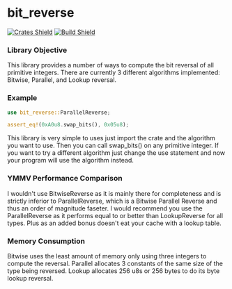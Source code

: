 # bit_reverse
[![Crates Shield](https://img.shields.io/crates/v/bit_reverse.svg "Crates.io")](https://crates.io/crates/bit_reverse) [![Build Shield](https://travis-ci.org/EugeneGonzalez/bit_reverse.svg?branch=master "TravisCI")](https://travis-ci.org/EugeneGonzalez/bit_reverse)

### Library Objective
This library provides a number of ways to compute the bit reversal of all primitive integers.
There are currently 3 different algorithms implemented: Bitwise, Parallel, and Lookup reversal.

### Example
```rust
use bit_reverse::ParallelReverse;

assert_eq!(0xA0u8.swap_bits(), 0x05u8);
```
This library is very simple to uses just import the crate and the algorithm you want to use.
Then you can call swap_bits() on any primitive integer. If you want to try a different
algorithm just change the use statement and now your program will use the algorithm instead.

### YMMV Performance Comparison
I wouldn't use BitwiseReverse as it is mainly there for completeness and is strictly inferior
to ParallelReverse, which is a Bitwise Parallel Reverse and thus an order of magnitude faseter.
I would recommend you use the ParallelReverse as it performs equal to or better than
LookupReverse for all types. Plus as an added bonus doesn't eat your cache with a lookup table.

### Memory Consumption
Bitwise uses the least amount of memory only using three integers to compute the reversal.
Parallel allocates 3 constants of the same size of the type being reversed.
Lookup allocates 256 u8s or 256 bytes to do its byte lookup reversal.
